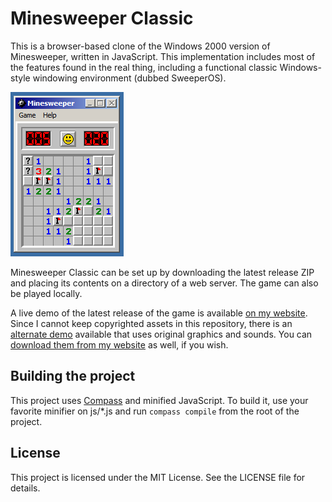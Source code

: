 # Minesweeper Classic #

This is a browser-based clone of the Windows 2000 version of Minesweeper, written in JavaScript.
This implementation includes most of the features found in the real thing, including a functional classic Windows-style windowing environment (dubbed SweeperOS).

![Screenshot](screenshot.png "Screenshot of a game in progress")

Minesweeper Classic can be set up by downloading the latest release ZIP and placing its contents on a directory of a web
server. The game can also be played locally.

A live demo of the latest release of the game is available [on my website](http://www.brandonjd.net/ms-github/).
Since I cannot keep copyrighted assets in this repository, there is an [alternate demo](http://www.brandonjd.net/minesweeper) available that uses original graphics and
sounds.
You can [download them from my website](http://www.brandonjd.net/minesweeper/minesweeper_assets_ms.zip) as well, if you wish.

## Building the project ##

This project uses [Compass](http://compass-style.org/) and minified JavaScript. To build it, use your favorite minifier on js/*.js and run `compass compile` from the root of the project.

## License ##

This project is licensed under the MIT License. See the LICENSE file for details.

